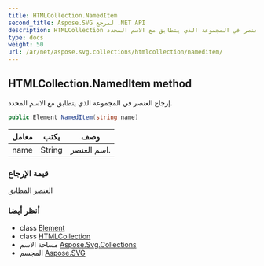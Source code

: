 ```yaml
---
title: HTMLCollection.NamedItem
second_title: Aspose.SVG لمرجع .NET API
description: HTMLCollection طريقة. إرجاع العنصر في المجموعة الذي يتطابق مع الاسم المحدد.
type: docs
weight: 50
url: /ar/net/aspose.svg.collections/htmlcollection/nameditem/
---
```

## HTMLCollection.NamedItem method

إرجاع العنصر في المجموعة الذي يتطابق مع الاسم المحدد.

```csharp
public Element NamedItem(string name)
```

| معامل | يكتب | وصف |
| --- | --- | --- |
| name | String | اسم العنصر. |

### قيمة الإرجاع

العنصر المطابق

### أنظر أيضا

* class [Element](../../../aspose.svg.dom/element/)
* class [HTMLCollection](../)
* مساحة الاسم [Aspose.Svg.Collections](../../htmlcollection/)
* المجسم [Aspose.SVG](../../../)


